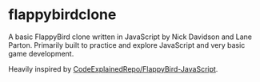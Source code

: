 # flappybirdclone

A basic FlappyBird clone written in JavaScript by Nick Davidson and Lane Parton. Primarily built to practice and explore JavaScript and very basic game development.

Heavily inspired by [CodeExplainedRepo/FlappyBird-JavaScript](https://github.com/CodeExplainedRepo/FlappyBird-JavaScript).